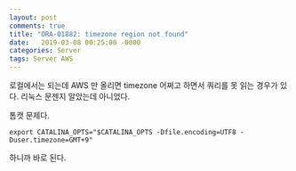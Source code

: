 ```yaml
---
layout: post
comments: true
title: "ORA-01882: timezone region not found"
date:   2019-03-08 00:25:00 -0000
categories: Server
tags: Server AWS
---
```

로컬에서는 되는데 AWS 만 올리면 timezone 어쩌고 하면서 쿼리를 못 읽는 경우가 있다.
리눅스 문젠지 알았는데 아니었다.

톰캣 문제다. 

```
export CATALINA_OPTS="$CATALINA_OPTS -Dfile.encoding=UTF8 -Duser.timezone=GMT+9"
```
하니까 바로 된다.